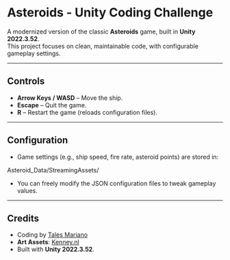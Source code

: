 # Asteroids - Unity Coding Challenge

A modernized version of the classic **Asteroids** game, built in **Unity 2022.3.52**.  
This project focuses on clean, maintainable code, with configurable gameplay settings.

---

## **Controls**
- **Arrow Keys / WASD** – Move the ship.
- **Escape** – Quit the game.
- **R** – Restart the game (reloads configuration files).

---

## **Configuration**
- Game settings (e.g., ship speed, fire rate, asteroid points) are stored in:

Asteroid_Data/StreamingAssets/

- You can freely modify the JSON configuration files to tweak gameplay values.

---

## **Credits**
- Coding by [Tales Mariano](https://talesmariano.com/)
- **Art Assets**: [Kenney.nl](https://kenney.nl/)
- Built with **Unity 2022.3.52**.



